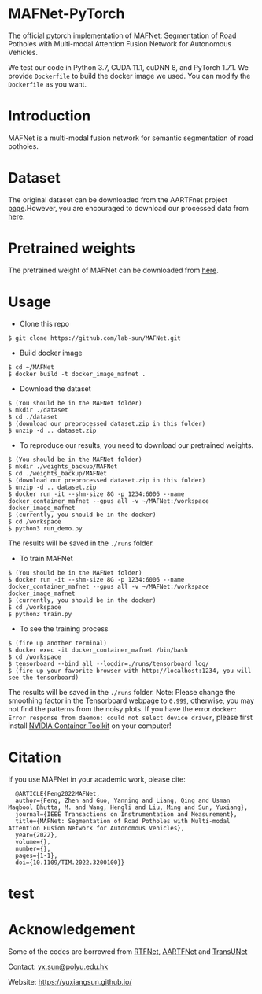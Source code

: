 # MAFNet-PyTorch
The official pytorch implementation of MAFNet: Segmentation of Road Potholes with Multi-modal Attention Fusion Network for Autonomous Vehicles. 

We test our code in Python 3.7, CUDA 11.1, cuDNN 8, and PyTorch 1.7.1. We provide `Dockerfile` to build the docker image we used. You can modify the `Dockerfile` as you want.  

# Introduction
MAFNet is a multi-modal fusion network for semantic segmentation of road potholes.
# Dataset
The original dataset can be downloaded from the AARTFnet project [page](https://sites.google.com/view/pothole-600).However, you are encouraged to download our processed data from [here]().
# Pretrained weights
The pretrained weight of MAFNet can be downloaded from [here]().
# Usage
* Clone this repo
```
$ git clone https://github.com/lab-sun/MAFNet.git
```
* Build docker image
```
$ cd ~/MAFNet
$ docker build -t docker_image_mafnet .
```
* Download the dataset
```
$ (You should be in the MAFNet folder)
$ mkdir ./dataset
$ cd ./dataset
$ (download our preprocessed dataset.zip in this folder)
$ unzip -d .. dataset.zip
```
* To reproduce our results, you need to download our pretrained weights.
```
$ (You should be in the MAFNet folder)
$ mkdir ./weights_backup/MAFNet
$ cd ./weights_backup/MAFNet
$ (download our preprocessed dataset.zip in this folder)
$ unzip -d .. dataset.zip
$ docker run -it --shm-size 8G -p 1234:6006 --name docker_container_mafnet --gpus all -v ~/MAFNet:/workspace docker_image_mafnet
$ (currently, you should be in the docker)
$ cd /workspace
$ python3 run_demo.py
```
The results will be saved in the `./runs` folder.
* To train MAFNet
```
$ (You should be in the MAFNet folder)
$ docker run -it --shm-size 8G -p 1234:6006 --name docker_container_mafnet --gpus all -v ~/MAFNet:/workspace docker_image_mafnet
$ (currently, you should be in the docker)
$ cd /workspace
$ python3 train.py
```
* To see the training process
```
$ (fire up another terminal)
$ docker exec -it docker_container_mafnet /bin/bash
$ cd /workspace
$ tensorboard --bind_all --logdir=./runs/tensorboard_log/
$ (fire up your favorite browser with http://localhost:1234, you will see the tensorboard)
```
The results will be saved in the `./runs` folder.
Note: Please change the smoothing factor in the Tensorboard webpage to `0.999`, otherwise, you may not find the patterns from the noisy plots. If you have the error `docker: Error response from daemon: could not select device driver`, please first install [NVIDIA Container Toolkit](https://docs.nvidia.com/datacenter/cloud-native/container-toolkit/install-guide.html) on your computer!

# Citation
If you use MAFNet in your academic work, please cite:
```
  @ARTICLE{Feng2022MAFNet,
  author={Feng, Zhen and Guo, Yanning and Liang, Qing and Usman Maqbool Bhutta, M. and Wang, Hengli and Liu, Ming and Sun, Yuxiang},
  journal={IEEE Transactions on Instrumentation and Measurement}, 
  title={MAFNet: Segmentation of Road Potholes with Multi-modal Attention Fusion Network for Autonomous Vehicles}, 
  year={2022},
  volume={},
  number={},
  pages={1-1},
  doi={10.1109/TIM.2022.3200100}}
```
# test
# Acknowledgement
Some of the codes are borrowed from [RTFNet](https://github.com/yuxiangsun/RTFNet), [AARTFNet](https://github.com/hlwang1124/AAFramework) and [TransUNet](https://github.com/Beckschen/TransUNet)

Contact: yx.sun@polyu.edu.hk

Website: https://yuxiangsun.github.io/
